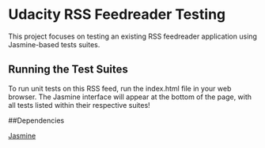 # Udacity RSS Feedreader Testing

This project focuses on testing an existing RSS feedreader application using Jasmine-based tests suites.

## Running the Test Suites

To run unit tests on this RSS feed, run the index.html file in your web browser. The Jasmine interface will appear at the bottom of the page, with all tests listed within their respective suites!

##Dependencies

[Jasmine](https://jasmine.github.io/)
